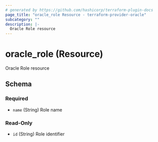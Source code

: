 ```yaml
---
# generated by https://github.com/hashicorp/terraform-plugin-docs
page_title: "oracle_role Resource - terraform-provider-oracle"
subcategory: ""
description: |-
  Oracle Role resource
---
```


# oracle_role (Resource)

Oracle Role resource



<!-- schema generated by tfplugindocs -->
## Schema

### Required

- `name` (String) Role name

### Read-Only

- `id` (String) Role identifier
